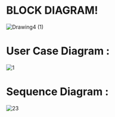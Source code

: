 # **BLOCK DIAGRAM**!

![Drawing4 (1)](https://user-images.githubusercontent.com/99134492/155675260-0303b337-a058-497f-8ced-7505e3504799.png)


# User Case Diagram :

![1](https://user-images.githubusercontent.com/99134492/155676081-debe67f3-91bd-4d62-8f0a-b8d002b56f3a.jpg)



# Sequence Diagram :
![23](https://user-images.githubusercontent.com/99134492/155676605-d07b9abc-2b9c-4b74-aab7-fc567d87d7c0.jpg)
